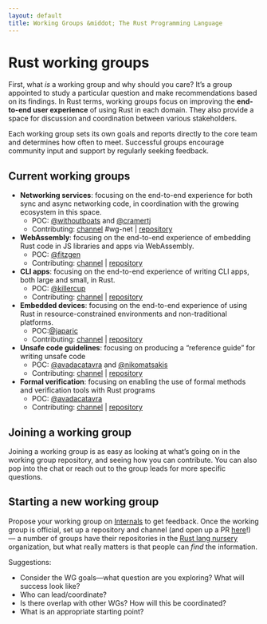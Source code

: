 ```yaml
---
layout: default
title: Working Groups &middot; The Rust Programming Language
---
```


# Rust working groups

First, what *is* a working group and why should you care? It’s a group appointed to study a particular question and make recommendations based on its findings. In Rust terms, working groups focus on improving the **end-to-end user experience** of using Rust in each domain. They also provide a space for discussion and coordination between various stakeholders.

Each working group sets its own goals and reports directly to the core team and determines how often to meet. Successful groups encourage community input and support by regularly seeking feedback.

## Current working groups


- **Networking services**: focusing on the end-to-end experience for both sync and async networking code, in coordination with the growing ecosystem in this space.
  - POC: [@withoutboats](https://internals.rust-lang.org/u/withoutboats) and [@cramertj](https://internals.rust-lang.org/u/cramertj)
  - Contributing: [channel](https://discord.gg/rust-lang) #wg-net | [repository](https://github.com/rust-lang-nursery/wg-net)
- **WebAssembly**: focusing on the end-to-end experience of embedding Rust code in JS libraries and apps via WebAssembly.
  - POC: [@fitzgen](https://internals.rust-lang.org/u/fitzgen)
  - Contributing: [channel](https://client00.chat.mibbit.com/?channel=%23rust-wasm&server=irc.mozilla.org) | [repository](https://github.com/rustwasm/team)
- **CLI apps**:  focusing on the end-to-end experience of writing CLI apps, both large and small, in Rust.
  - POC: [@killercup](https://internals.rust-lang.org/u/killercup)
  - Contributing: [channel](https://gitter.im/rust-lang/WG-CLI) | [repository](https://github.com/rust-lang-nursery/cli-wg)
- **Embedded devices**: focusing on the end-to-end experience of using Rust in resource-constrained environments and non-traditional platforms.
  - POC:[@japaric](https://internals.rust-lang.org/u/japaric)
  - Contributing: [channel](https://client00.chat.mibbit.com/?channel=%23rust-embedded&server=irc.mozilla.org) | [repository](https://github.com/rust-embedded/wg)
- **Unsafe code guidelines**: focusing on producing a “reference guide” for writing unsafe code
  - POC: [@avadacatavra](https://internals.rust-lang.org/u/avadacatavra) and [@nikomatsakis](https://internals.rust-lang.org/u/nikomatsakis)
  - Contributing: [channel](https://rust-lang.zulipchat.com/#narrow/stream/136281-wg-unsafe-code-guidelines) | [repository](https://github.com/rust-rfcs/unsafe-code-guidelines)
- **Formal verification**: focusing on enabling the use of formal methods and verification tools with Rust programs
  - POC: [@avadacatavra](https://internals.rust-lang.org/u/avadacatavra)
  - Contributing: [channel](https://gitter.im/rust-lang/wg-verification) | [repository](https://github.com/rust-lang-nursery/wg-verification)


## Joining a working group

Joining a working group is as easy as looking at what’s going on in the working group repository, and seeing how you can contribute. You can also pop into the chat or reach out to the group leads for more specific questions.

## Starting a new working group

Propose your working group on [Internals](https://internals.rust-lang.org/) to get feedback. Once the working group is official, set up a repository and channel (and open up a PR [here](https://github.com/rust-lang/rust-www)!) — a number of groups have their repositories in the [Rust lang nursery](https://github.com/rust-lang-nursery) organization, but what really matters is that people can *find* the information.

Suggestions:

- Consider the WG goals—what question are you exploring? What will success look like?
- Who can lead/coordinate?
- Is there overlap with other WGs? How will this be coordinated?
- What is an appropriate starting point?

